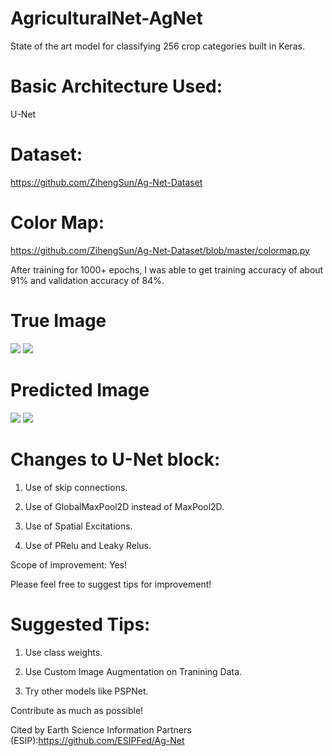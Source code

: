 # AgriculturalNet-AgNet
State of the art model for classifying 256 crop categories built in Keras.

# Basic Architecture Used: 
U-Net

# Dataset:
https://github.com/ZihengSun/Ag-Net-Dataset

# Color Map:
https://github.com/ZihengSun/Ag-Net-Dataset/blob/master/colormap.py

After training for 1000+ epochs, I was able to get training accuracy of about 91% and validation accuracy of 84%.

# True Image
![](https://github.com/sankalpmittal1911-BitSian/AgriculturalNet-AgNet-/blob/master/Images/54494876-ced0d480-4904-11e9-9efc-4cec8976b72c.png)
![](https://github.com/sankalpmittal1911-BitSian/AgriculturalNet-AgNet-/blob/master/Images/Generated_Mask%20(1).png)

# Predicted Image
![](https://github.com/sankalpmittal1911-BitSian/AgriculturalNet-AgNet-/blob/master/Images/54494876-ced0d480-4904-11e9-9efc-4cec8976b7new2c.png)
![](https://github.com/sankalpmittal1911-BitSian/AgriculturalNet-AgNet-/blob/master/Images/Generated_Mask.png)

# Changes to U-Net block:

1. Use of skip connections.

2. Use of GlobalMaxPool2D instead of MaxPool2D.

3. Use of Spatial Excitations.

4. Use of PRelu and Leaky Relus.

Scope of improvement: Yes!

Please feel free to suggest tips for improvement!

# Suggested Tips:

1. Use class weights.

3. Use Custom Image Augmentation on Tranining Data.

2. Try other models like PSPNet.

Contribute as much as possible!

Cited by Earth Science Information Partners (ESIP):https://github.com/ESIPFed/Ag-Net

